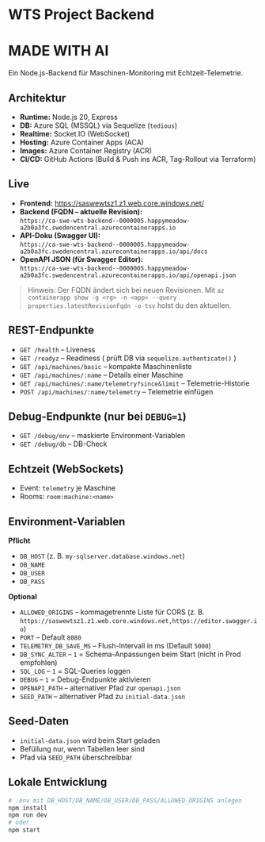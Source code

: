 # WTS Project Backend
# MADE WITH AI

Ein Node.js-Backend für Maschinen-Monitoring mit Echtzeit-Telemetrie.

## Architektur
- **Runtime:** Node.js 20, Express  
- **DB:** Azure SQL (MSSQL) via Sequelize (`tedious`)  
- **Realtime:** Socket.IO (WebSocket)  
- **Hosting:** Azure Container Apps (ACA)  
- **Images:** Azure Container Registry (ACR)  
- **CI/CD:** GitHub Actions (Build & Push ins ACR, Tag-Rollout via Terraform)

## Live
- **Frontend:** https://saswewtsz1.z1.web.core.windows.net/  
- **Backend (FQDN – aktuelle Revision):**  
  `https://ca-swe-wts-backend--0000005.happymeadow-a2b0a3fc.swedencentral.azurecontainerapps.io`
- **API-Doku (Swagger UI):**  
  `https://ca-swe-wts-backend--0000005.happymeadow-a2b0a3fc.swedencentral.azurecontainerapps.io/api/docs`
- **OpenAPI JSON (für Swagger Editor):**  
  `https://ca-swe-wts-backend--0000005.happymeadow-a2b0a3fc.swedencentral.azurecontainerapps.io/api/openapi.json`

> Hinweis: Der FQDN ändert sich bei neuen Revisionen. Mit `az containerapp show -g <rg> -n <app> --query properties.latestRevisionFqdn -o tsv` holst du den aktuellen.

## REST-Endpunkte
- `GET /health` – Liveness  
- `GET /readyz` – Readiness ( prüft DB via `sequelize.authenticate()` )  
- `GET /api/machines/basic` – kompakte Maschinenliste  
- `GET /api/machines/:name` – Details einer Maschine  
- `GET /api/machines/:name/telemetry?since&limit` – Telemetrie-Historie  
- `POST /api/machines/:name/telemetry` – Telemetrie einfügen  

## Debug-Endpunkte (nur bei `DEBUG=1`)
- `GET /debug/env` – maskierte Environment-Variablen  
- `GET /debug/db` – DB-Check

## Echtzeit (WebSockets)
- Event: `telemetry` je Maschine  
- Rooms: `room:machine:<name>`

## Environment-Variablen
**Pflicht**
- `DB_HOST`  (z. B. `my-sqlserver.database.windows.net`)  
- `DB_NAME`  
- `DB_USER`  
- `DB_PASS`

**Optional**
- `ALLOWED_ORIGINS` – kommagetrennte Liste für CORS (z. B. `https://saswewtsz1.z1.web.core.windows.net,https://editor.swagger.io`)  
- `PORT` – Default `8080`  
- `TELEMETRY_DB_SAVE_MS` – Flush-Intervall in ms (Default `5000`)  
- `DB_SYNC_ALTER` – `1` = Schema-Anpassungen beim Start (nicht in Prod empfohlen)  
- `SQL_LOG` – `1` = SQL-Queries loggen  
- `DEBUG` – `1` = Debug-Endpunkte aktivieren  
- `OPENAPI_PATH` – alternativer Pfad zur `openapi.json`  
- `SEED_PATH` – alternativer Pfad zu `initial-data.json`

## Seed-Daten
- `initial-data.json` wird beim Start geladen  
- Befüllung nur, wenn Tabellen leer sind  
- Pfad via `SEED_PATH` überschreibbar

## Lokale Entwicklung
```bash
# .env mit DB_HOST/DB_NAME/DB_USER/DB_PASS/ALLOWED_ORIGINS anlegen
npm install
npm run dev
# oder
npm start
